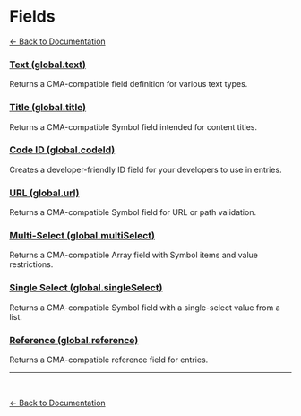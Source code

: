 # Fields
[<- Back to Documentation](../README.md)

### [Text (global.text)](global.text.md)
Returns a CMA-compatible field definition for various text types.

### [Title (global.title)](global.title.md)
Returns a CMA-compatible Symbol field intended for content titles.

### [Code ID (global.codeId)](global.codeId.md)
Creates a developer-friendly ID field for your developers to use in entries.

### [URL (global.url)](global.url.md)
Returns a CMA-compatible Symbol field for URL or path validation.

### [Multi-Select (global.multiSelect)](global.multiSelect.md)
Returns a CMA-compatible Array field with Symbol items and value restrictions.

### [Single Select (global.singleSelect)](global.singleSelect.md)
Returns a CMA-compatible Symbol field with a single-select value from a list.

### [Reference (global.reference)](global.reference.md)
Returns a CMA-compatible reference field for entries.

---
<br>

[<- Back to Documentation](../README.md)
